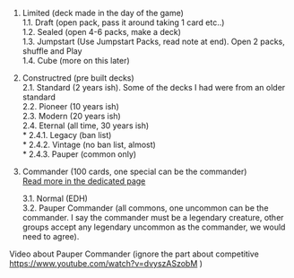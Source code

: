 1. Limited (deck made in the day of the game)  
    1.1. Draft (open pack, pass it around taking 1 card etc..)  
    1.2. Sealed (open 4-6 packs, make a deck)  
    1.3. Jumpstart (Use Jumpstart Packs, read note at end). Open 2 packs, shuffle and Play  
    1.4. Cube (more on this later)

2. Constructred (pre built decks)  
    2.1. Standard (2 years ish). Some of the decks I had were from an older standard  
    2.2. Pioneer (10 years ish)  
    2.3. Modern (20 years ish)  
    2.4. Eternal (all time, 30 years ish)  
        * 2.4.1. Legacy (ban list)  
        * 2.4.2. Vintage (no ban list, almost)  
        * 2.4.3. Pauper (common only)  

3. Commander (100 cards, one special can be the commander)  
    [Read more in the dedicated page](./edh.md)
    
    3.1. Normal (EDH)  
    3.2. Pauper Commander (all commons, one uncommon can be the commander. I say the commander must be a legendary creature, other groups accept any legendary uncommon as the commander, we would need to agree). 


Video about Pauper Commander (ignore the part about competitive    https://www.youtube.com/watch?v=dvyszASzobM   )